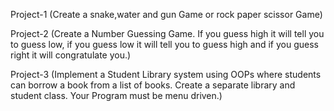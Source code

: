 Project-1 (Create a snake,water and gun Game or rock paper scissor Game)

Project-2 (Create a Number Guessing Game. If you guess high it will tell you to guess low, if you guess low it will tell you to guess high and if you guess right it will congratulate you.)

Project-3 (Implement a Student Library system using OOPs where students can borrow a book from a list of books. Create a separate library and student class. Your Program must be menu driven.)